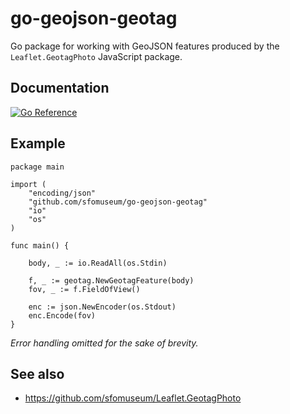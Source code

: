 # go-geojson-geotag

Go package for working with GeoJSON features produced by the `Leaflet.GeotagPhoto` JavaScript package.

## Documentation

[![Go Reference](https://pkg.go.dev/badge/github.com/sfomuseum/go-geojson-geotag.svg)](https://pkg.go.dev/github.com/sfomuseum/go-geojson-geotag)

## Example

```
package main

import (
	"encoding/json"
	"github.com/sfomuseum/go-geojson-geotag"
	"io"
	"os"
)

func main() {

	body, _ := io.ReadAll(os.Stdin)

	f, _ := geotag.NewGeotagFeature(body)
	fov, _ := f.FieldOfView()

	enc := json.NewEncoder(os.Stdout)
	enc.Encode(fov)
}
```

_Error handling omitted for the sake of brevity._

## See also

* https://github.com/sfomuseum/Leaflet.GeotagPhoto

